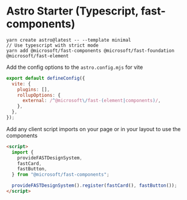 # Astro Starter (Typescript, fast-components)

```
yarn create astro@latest -- --template minimal
// Use typescript with strict mode
yarn add @microsoft/fast-components @microsoft/fast-foundation @microsoft/fast-element
```

Add the config options to the `astro.config.mjs` for vite

```js
export default defineConfig({
  vite: {
    plugins: [],
    rollupOptions: {
      external: /^@microsoft\/fast-(element|components)/,
    },
  },
});
```

Add any client script imports on your page or in your layout to use the components

```html
<script>
  import {
    provideFASTDesignSystem,
    fastCard,
    fastButton,
  } from "@microsoft/fast-components";

  provideFASTDesignSystem().register(fastCard(), fastButton());
</script>
```
